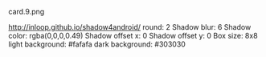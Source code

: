 card.9.png

http://inloop.github.io/shadow4android/
round: 2
Shadow blur: 6
Shadow color: rgba(0,0,0,0.49)
Shadow offset x: 0
Shadow offset y: 0
Box size: 8x8
light background: #fafafa
dark background: #303030
